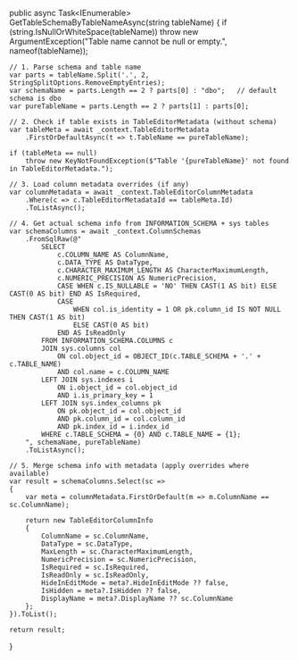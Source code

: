 public async Task<IEnumerable<TableEditorColumnInfo>> GetTableSchemaByTableNameAsync(string tableName)
{
    if (string.IsNullOrWhiteSpace(tableName))
        throw new ArgumentException("Table name cannot be null or empty.", nameof(tableName));

    // 1. Parse schema and table name
    var parts = tableName.Split('.', 2, StringSplitOptions.RemoveEmptyEntries);
    var schemaName = parts.Length == 2 ? parts[0] : "dbo";   // default schema is dbo
    var pureTableName = parts.Length == 2 ? parts[1] : parts[0];

    // 2. Check if table exists in TableEditorMetadata (without schema)
    var tableMeta = await _context.TableEditorMetadata
        .FirstOrDefaultAsync(t => t.TableName == pureTableName);

    if (tableMeta == null)
        throw new KeyNotFoundException($"Table '{pureTableName}' not found in TableEditorMetadata.");

    // 3. Load column metadata overrides (if any)
    var columnMetadata = await _context.TableEditorColumnMetadata
        .Where(c => c.TableEditorMetadataId == tableMeta.Id)
        .ToListAsync();

    // 4. Get actual schema info from INFORMATION_SCHEMA + sys tables
    var schemaColumns = await _context.ColumnSchemas
        .FromSqlRaw(@"
            SELECT 
                c.COLUMN_NAME AS ColumnName,
                c.DATA_TYPE AS DataType,
                c.CHARACTER_MAXIMUM_LENGTH AS CharacterMaximumLength,
                c.NUMERIC_PRECISION AS NumericPrecision,
                CASE WHEN c.IS_NULLABLE = 'NO' THEN CAST(1 AS bit) ELSE CAST(0 AS bit) END AS IsRequired,
                CASE 
                    WHEN col.is_identity = 1 OR pk.column_id IS NOT NULL THEN CAST(1 AS bit) 
                    ELSE CAST(0 AS bit) 
                END AS IsReadOnly
            FROM INFORMATION_SCHEMA.COLUMNS c
            JOIN sys.columns col 
                ON col.object_id = OBJECT_ID(c.TABLE_SCHEMA + '.' + c.TABLE_NAME)
                AND col.name = c.COLUMN_NAME
            LEFT JOIN sys.indexes i 
                ON i.object_id = col.object_id 
                AND i.is_primary_key = 1
            LEFT JOIN sys.index_columns pk
                ON pk.object_id = col.object_id 
                AND pk.column_id = col.column_id 
                AND pk.index_id = i.index_id
            WHERE c.TABLE_SCHEMA = {0} AND c.TABLE_NAME = {1};
        ", schemaName, pureTableName)
        .ToListAsync();

    // 5. Merge schema info with metadata (apply overrides where available)
    var result = schemaColumns.Select(sc =>
    {
        var meta = columnMetadata.FirstOrDefault(m => m.ColumnName == sc.ColumnName);

        return new TableEditorColumnInfo
        {
            ColumnName = sc.ColumnName,
            DataType = sc.DataType,
            MaxLength = sc.CharacterMaximumLength,
            NumericPrecision = sc.NumericPrecision,
            IsRequired = sc.IsRequired,
            IsReadOnly = sc.IsReadOnly,
            HideInEditMode = meta?.HideInEditMode ?? false,
            IsHidden = meta?.IsHidden ?? false,
            DisplayName = meta?.DisplayName ?? sc.ColumnName
        };
    }).ToList();

    return result;
}